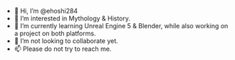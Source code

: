 - 👋 Hi, I’m @ehoshi284
- 👀 I’m interested in Mythology & History.
- 🌱 I’m currently learning Unreal Engine 5 & Blender, while also working on a project on both platforms.
- 💞️ I’m not looking to collaborate yet.
- 📫 Please do not try to reach me.

<!---
ehoshi284/ehoshi284 is a ✨ special ✨ repository because its `README.md` (this file) appears on your GitHub profile.
You can click the Preview link to take a look at your changes.
--->

